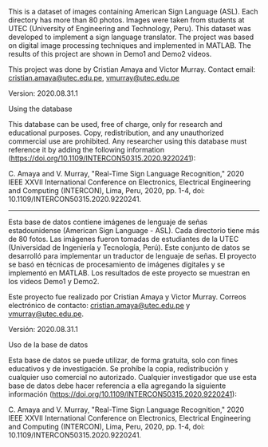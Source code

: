 This is a dataset of images containing American Sign Language (ASL). Each directory has more than 80 photos. Images were taken from students at UTEC (University of Engineering and Technology, Peru). This dataset was developed to implement a sign language translator. The project was based on digital image processing techniques and implemented in MATLAB. The results of this project are shown in Demo1 and Demo2 videos. 

This project was done by Cristian Amaya and Victor Murray. 
Contact email: cristian.amaya@utec.edu.pe, vmurray@utec.edu.pe

Version: 2020.08.31.1


Using the database

This database can be used, free of charge, only for research and educational purposes. Copy, redistribution, and any unauthorized commercial use are prohibited. Any researcher using this database must reference it by adding the following information (https://doi.org/10.1109/INTERCON50315.2020.9220241):

C. Amaya and V. Murray, "Real-Time Sign Language Recognition," 2020 IEEE XXVII International Conference on Electronics, Electrical Engineering and Computing (INTERCON), Lima, Peru, 2020, pp. 1-4, doi: 10.1109/INTERCON50315.2020.9220241.


*********************************************************


Esta base de datos contiene imágenes de lenguaje de señas estadounidense (American Sign Language - ASL). Cada directorio tiene más de 80 fotos. Las imágenes fueron tomadas de estudiantes de la UTEC (Universidad de Ingeniería y Tecnología, Perú). Este conjunto de datos se desarrolló para implementar un traductor de lenguaje de señas. El proyecto se basó en técnicas de procesamiento de imágenes digitales y se implementó en MATLAB. Los resultados de este proyecto se muestran en los videos Demo1 y Demo2.

Este proyecto fue realizado por Cristian Amaya y Victor Murray. Correos electrónico de contacto: cristian.amaya@utec.edu.pe y vmurray@utec.edu.pe.

Versión: 2020.08.31.1

Uso de la base de datos

Esta base de datos se puede utilizar, de forma gratuita, solo con fines educativos y de investigación. Se prohíbe la copia, redistribución y cualquier uso comercial no autorizado. Cualquier investigador que use esta base de datos debe hacer referencia a ella agregando la siguiente información (https://doi.org/10.1109/INTERCON50315.2020.9220241):

C. Amaya and V. Murray, "Real-Time Sign Language Recognition," 2020 IEEE XXVII International Conference on Electronics, Electrical Engineering and Computing (INTERCON), Lima, Peru, 2020, pp. 1-4, doi: 10.1109/INTERCON50315.2020.9220241.
